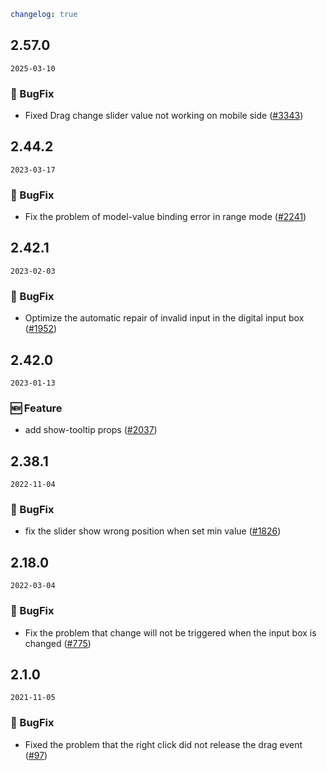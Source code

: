 ```yaml
changelog: true
```

## 2.57.0

`2025-03-10`

### 🐛 BugFix

- Fixed Drag change slider value not working on mobile side ([#3343](https://github.com/arco-design/arco-design-vue/pull/3343))


## 2.44.2

`2023-03-17`

### 🐛 BugFix

- Fix the problem of model-value binding error in range mode ([#2241](https://github.com/arco-design/arco-design-vue/pull/2241))


## 2.42.1

`2023-02-03`

### 🐛 BugFix

- Optimize the automatic repair of invalid input in the digital input box ([#1952](https://github.com/arco-design/arco-design-vue/pull/1952))


## 2.42.0

`2023-01-13`

### 🆕 Feature

- add show-tooltip props ([#2037](https://github.com/arco-design/arco-design-vue/pull/2037))


## 2.38.1

`2022-11-04`

### 🐛 BugFix

- fix the slider show wrong position when set min value ([#1826](https://github.com/arco-design/arco-design-vue/pull/1826))


## 2.18.0

`2022-03-04`

### 🐛 BugFix

- Fix the problem that change will not be triggered when the input box is changed ([#775](https://github.com/arco-design/arco-design-vue/pull/775))


## 2.1.0

`2021-11-05`

### 🐛 BugFix

- Fixed the problem that the right click did not release the drag event ([#97](https://github.com/arco-design/arco-design-vue/pull/97))


